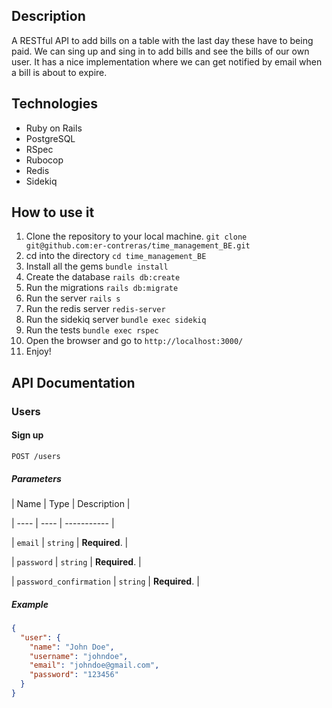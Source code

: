 ## Description

A RESTful API to add bills on a table with the last day these have to being paid. We can sing up and sing in to add bills and see the bills of our own user.
It has a nice implementation where we can get notified by email when a bill is about to expire.

## Technologies

- Ruby on Rails
- PostgreSQL
- RSpec
- Rubocop
- Redis
- Sidekiq

## How to use it

1. Clone the repository to your local machine. ```git clone git@github.com:er-contreras/time_management_BE.git  ```
2. cd into the directory ```cd time_management_BE```
3. Install all the gems ```bundle install```
4. Create the database ```rails db:create```
5. Run the migrations ```rails db:migrate```
6. Run the server ```rails s```
7. Run the redis server ```redis-server```
8. Run the sidekiq server ```bundle exec sidekiq```
9. Run the tests ```bundle exec rspec```
10. Open the browser and go to ```http://localhost:3000/```
11. Enjoy!

## API Documentation

### Users

#### Sign up

```POST /users```

##### Parameters

| Name | Type | Description |

| ---- | ---- | ----------- |

| `email` | `string` | **Required**. |

| `password` | `string` | **Required**. |

| `password_confirmation` | `string` | **Required**. |

##### Example

```json
{
  "user": {
    "name": "John Doe",
    "username": "johndoe",
    "email": "johndoe@gmail.com",
    "password": "123456"
  }
}
```
